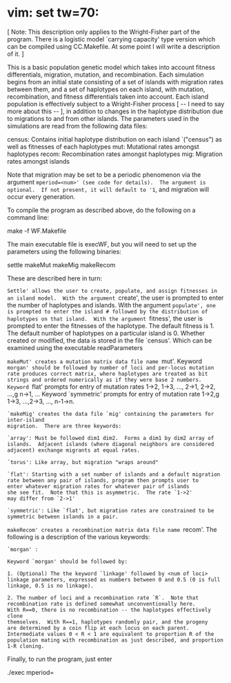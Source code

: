 # vim: set tw=70:

[ Note:  This description only applies to the Wright-Fisher part of
the program.  There is a logistic model `carrying capacity' type
version which can be compiled using CC.Makefile.  At some point I will
write a description of it. ]

This is a basic population genetic model which takes into account fitness
differentials, migration, mutation, and recombination.  Each simulation begins
from an initial state consisting of a set of islands with migration rates
between them, and a set of haplotypes on each island, with mutation,
recombination, and fitness differentials taken into account.  Each island
population is effectively subject to a Wright-Fisher process [ -- I need
to say more about this -- ], in addition to
changes in the haplotype distribution due to migrations to and from other
islands.  The parameters used in the simulations are read from the following
data files: 

census: Contains initial haplotype distribution on each island 
`("census") as well as fitnesses of each haplotypes 
mut: 	Mutational rates amongst haplotypes 
recom: 	Recombination rates amongst haplotypes 
mig: 	Migration rates amongst islands   

Note that migration may be set to be a periodic phenomenon via the argument
`mperiod=<num>' (see code for details).  The argument is optional.  If not
present, it will default to '1`, and migration will occur every generation. 

To compile the program as described above, do the following on a command line:

make -f WF.Makefile

The main executable file is execWF, but you will need to set up the
parameters using the following binaries:

settle
makeMut
makeMig
makeRecom

These are described here in turn:

`Settle' allows the user to create, populate, and assign fitnesses in
an island model.  With the argument `create', the user is prompted to
enter the number of haplotypes and islands.  With the argument
`populate', one is prompted to enter the island # followed by the
distribution of haplotypes on that island.  With the argument
`fitness', the user is prompted to enter the fitnesses of the
haplotype.  The default fitness is 1.  The default number of
haplotypes on a particular island is 0.  Whether created or modified,
the data is stored in the file `census'.  Which can be examined using
the executable readParameters

`makeMut' creates a mutation matrix data file name `mut'.  Keyword `morgan'
should be followed by number of loci and per-locus mutation rate
produces correct matrix, where haplotypes are treated as bit strings
and ordered numerically as if they were base 2 numbers. Keyword
`flat' prompts for entry of mutation rates 1->2, 1->3, ..., 2->1,
2->2, ...,g n->1, ... Keyword `symmetric' prompts for entry of
mutation rate 1->2,g 1->3, ...,2->3, ..., n-1->n.

	`makeMig' creates the data file `mig' containing the parameters for inter-island
	migration.  There are three keywords:
	
	`array': Must be followed dim1 dim2.  Forms a dim1 by dim2 array of
	islands.  Adjacent islands (where diagonal neighbors are considered
	adjacent) exchange migrants at equal rates.
	
	`torus': Like array, but migration "wraps around"
	
	`flat': Starting with a set number of islands and a default migration
	rate between any pair of islands, program then prompts user to
	enter whatever migration rates for whatever pair of islands
	she see fit.  Note that this is asymmetric.  The rate `1->2'
	may differ from `2->1'
	
	`symmetric': Like `flat', but migration rates are constrained to be
	symmetric between islands in a pair.


`makeRecom' creates a recombination matrix data file name `recom'.
The following is a description of the various keywords:

	`morgan' :
	
	Keyword `morgan' should be followed by:
	
	1. (Optional) The the keyword `linkage' followed by <num of loci>
	linkage parameters, expressed as numbers between 0 and 0.5 (0 is full
	linkage, 0.5 is no linkage).
	
	2. The number of loci and a recombination rate `R`.  Note that
	recombination rate is defined somewhat unconventionally here.
	With R==0, there is no recombination -- the haplotypes effectively clone
	themselves.  With R==1, haplotypes randomly pair, and the progeny
	are determined by a coin flip at each locus on each parent.
	Intermediate values 0 < R < 1 are equivalent to proportion R of the
	population mating with recombination as just described, and proportion
	1-R cloning.

Finally, to run the program, just enter 

./exec <number of generations> <number of simulations> mperiod=<migratory period>
